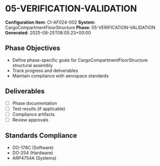 # 05-VERIFICATION-VALIDATION

**Configuration Item**: CI-AF024-002
**System**: CargoCompartmentFloorStructure
**Phase**: 05-VERIFICATION-VALIDATION
**Generated**: 2025-08-25T08:05:23+00:00

## Phase Objectives
- Define phase-specific goals for CargoCompartmentFloorStructure structural assembly
- Track progress and deliverables
- Maintain compliance with aerospace standards

## Deliverables
- [ ] Phase documentation
- [ ] Test results (if applicable)
- [ ] Compliance artifacts
- [ ] Review approvals

## Standards Compliance
- DO-178C (Software)
- DO-254 (Hardware)
- ARP4754A (Systems)

